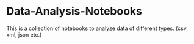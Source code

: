 # Data-Analysis-Notebooks
This is a collection of notebooks to analyze data of different types. (csv, xml, json etc.)
